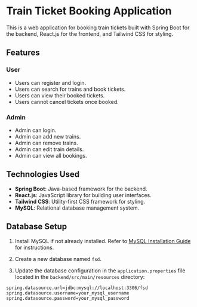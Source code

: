 # Train Ticket Booking Application

This is a web application for booking train tickets built with Spring Boot for the backend, React.js for the frontend, and Tailwind CSS for styling.

## Features

### User
- Users can register and login.
- Users can search for trains and book tickets.
- Users can view their booked tickets.
- Users cannot cancel tickets once booked.

### Admin
- Admin can login.
- Admin can add new trains.
- Admin can remove trains.
- Admin can edit train details.
- Admin can view all bookings.

## Technologies Used

- **Spring Boot**: Java-based framework for the backend.
- **React.js**: JavaScript library for building user interfaces.
- **Tailwind CSS**: Utility-first CSS framework for styling.
- **MySQL**: Relational database management system.

## Database Setup

1. Install MySQL if not already installed. Refer to [MySQL Installation Guide](https://dev.mysql.com/doc/mysql-installation-excerpt/5.7/en/) for instructions.

2. Create a new database named `fsd`.

3. Update the database configuration in the `application.properties` file located in the `backend/src/main/resources` directory:

```properties
spring.datasource.url=jdbc:mysql://localhost:3306/fsd
spring.datasource.username=your_mysql_username
spring.datasource.password=your_mysql_password
